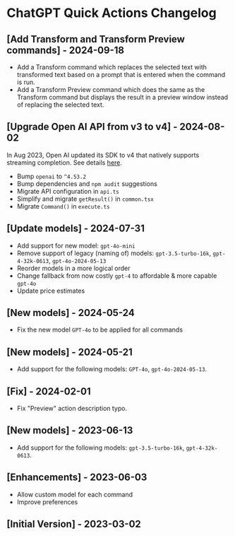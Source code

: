 # ChatGPT Quick Actions Changelog

## [Add Transform and Transform Preview commands] - 2024-09-18

- Add a Transform command which replaces the selected text with transformed text based on a prompt that is entered when the command is run.
- Add a Transform Preview command which does the same as the Transform command but displays the result in a preview window instead of replacing the selected text.

## [Upgrade Open AI API from v3 to v4] - 2024-08-02

In Aug 2023, Open AI updated its SDK to v4 that natively supports streaming completion.
See details [here](https://github.com/openai/openai-node/discussions/217).

- Bump `openai` to `^4.53.2`
- Bump dependencies and `npm audit` suggestions
- Migrate API configuration in `api.ts`
- Simplify and migrate `getResult()` in `common.tsx`
- Migrate `Command()` in `execute.ts`

## [Update models] - 2024-07-31

- Add support for new model: `gpt-4o-mini`
- Remove support of legacy (naming of) models: `gpt-3.5-turbo-16k`, `gpt-4-32k-0613`, `gpt-4o-2024-05-13`
- Reorder models in a more logical order
- Change fallback from now costly `gpt-4` to affordable & more capable `gpt-4o`
- Update price estimates

## [New models] - 2024-05-24

- Fix the new model `GPT-4o` to be applied for all commands

## [New models] - 2024-05-21

- Add support for the following models: `GPT-4o`, `gpt-4o-2024-05-13`.

## [Fix] - 2024-02-01

- Fix "Preview" action description typo.

## [New models] - 2023-06-13

- Add support for the following models: `gpt-3.5-turbo-16k`, `gpt-4-32k-0613`.

## [Enhancements] - 2023-06-03

- Allow custom model for each command
- Improve preferences

## [Initial Version] - 2023-03-02

